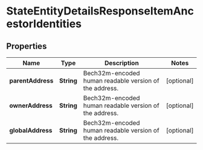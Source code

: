 

# StateEntityDetailsResponseItemAncestorIdentities


## Properties

| Name | Type | Description | Notes |
|------------ | ------------- | ------------- | -------------|
|**parentAddress** | **String** | Bech32m-encoded human readable version of the address. |  [optional] |
|**ownerAddress** | **String** | Bech32m-encoded human readable version of the address. |  [optional] |
|**globalAddress** | **String** | Bech32m-encoded human readable version of the address. |  [optional] |



